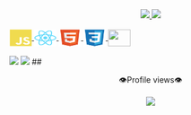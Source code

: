 <div align="center">
  <a href="https://github.com/JuanVictordeSouzaSilva">
  <img height="150em" src="https://github-readme-stats.vercel.app/api?username=JuanVictordeSouzaSilva&show_icons=true&theme=dark&include_all_commits=true&count_private=true"/>
  <img height="150em" src="https://github-readme-stats.vercel.app/api/top-langs/?username=JuanVictordeSouzaSilva&layout=compact&langs_count=7&theme=dark"/>
</div>
<div style="display: inline_block"><br>
  <img align="center" alt="Juan-Js" height="30" width="40" src="https://raw.githubusercontent.com/devicons/devicon/master/icons/javascript/javascript-plain.svg">
  <img align="center" alt="juan-React" height="30" width="40" src="https://raw.githubusercontent.com/devicons/devicon/master/icons/react/react-original.svg">
  <img align="center" alt="juan-HTML" height="30" width="40" src="https://raw.githubusercontent.com/devicons/devicon/master/icons/html5/html5-original.svg">
  <img align="center" alt="juan-CSS" height="30" width="40" src="https://raw.githubusercontent.com/devicons/devicon/master/icons/css3/css3-original.svg">
  <img align="center" alt="" height="30" width="40" src="https://raw.githubusercontent.com/devicons/devicon/master/icons/python/python-original.svg/https://github.com/JuanVictordeSouzaSilva/Python-">
</div>
  <br>
<div> 
  <a href = "mailto:juanvictordesouzasilva@gmail.com"><img src="https://img.shields.io/badge/-Gmail-%23333?style=for-the-badge&logo=gmail&logoColor=white" target="_blank"></a>
  <a href="https://www.linkedin.com/in/juan-victor-a6416520b/" target="_blank"><img src="https://img.shields.io/badge/-LinkedIn-%230077B5?style=for-the-badge&logo=linkedin&logoColor=white" target="_blank"></a> 
##
 <p align="center">👁️Profile views👁️</p>
 <p align="center"><img align="center" src="https://profile-counter.glitch.me/JuanVictordeSouzaSilva/count.svg" /></p>
</div>
   

